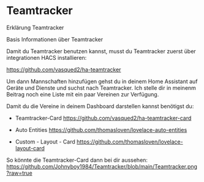# Teamtracker
Erklärung Teamtracker

Basis Informationen über Teamtracker

Damit du Teamtracker benutzen kannst, musst du Teamtracker zuerst über integrationen HACS installieren:

https://github.com/vasqued2/ha-teamtracker

Um dann Mannschaften hinzufügen gehst du in deinem Home Assistant auf Geräte und Dienste und suchst nach Teamtracker. Ich stelle dir in meinenm Beitrag noch eine Liste mit ein paar Vereinen zur Verfügung.

Damit du die Vereine in deinem Dashboard darstellen kannst benötigst du:
- Teamtracker-Card
  https://github.com/vasqued2/ha-teamtracker-card
  
- Auto Entities
  https://github.com/thomasloven/lovelace-auto-entities
  
- Custom - Layout - Card
  https://github.com/thomasloven/lovelace-layout-card


So könnte die Teamtracker-Card dann bei dir aussehen: https://github.com/Johnyboy1984/Teamtracker/blob/main/Teamtracker.png?raw=true
